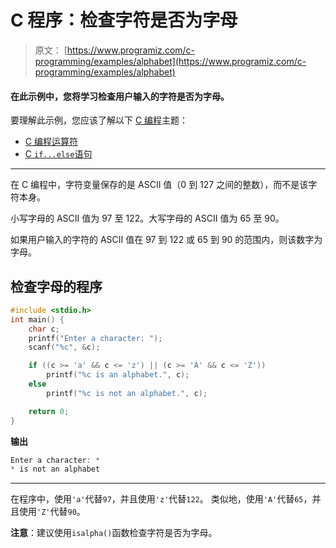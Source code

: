 # C 程序：检查字符是否为字母

> 原文： [https://www.programiz.com/c-programming/examples/alphabet](https://www.programiz.com/c-programming/examples/alphabet)

#### 在此示例中，您将学习检查用户输入的字符是否为字母。

要理解此示例，您应该了解以下 [C 编程](/c-programming "C tutorial")主题：

*   [C 编程运算符](/c-programming/c-operators)
*   [C `if...else`语句](/c-programming/c-if-else-statement)

* * *

在 C 编程中，字符变量保存的是 ASCII 值（0 到 127 之间的整数），而不是该字符本身。

小写字母的 ASCII 值为 97 至 122。大写字母的 ASCII 值为 65 至 90。

如果用户输入的字符的 ASCII 值在 97 到 122 或 65 到 90 的范围内，则该数字为字母。

## 检查字母的程序

```c
#include <stdio.h>
int main() {
    char c;
    printf("Enter a character: ");
    scanf("%c", &c);

    if ((c >= 'a' && c <= 'z') || (c >= 'A' && c <= 'Z'))
        printf("%c is an alphabet.", c);
    else
        printf("%c is not an alphabet.", c);

    return 0;
} 
```

**输出**

```c
Enter a character: *
* is not an alphabet 
```

* * *

在程序中，使用`'a'`代替`97`，并且使用`'z'`代替`122`。 类似地，使用`'A'`代替`65`，并且使用`'Z'`代替`90`。

**注意**：建议使用`isalpha()`函数检查字符是否为字母。
